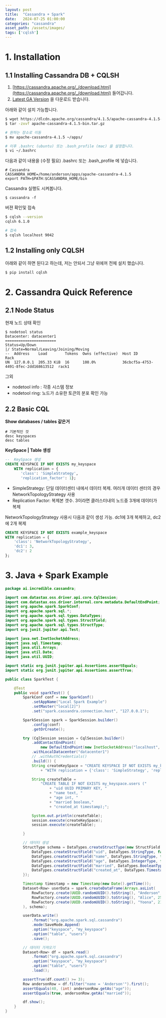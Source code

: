 ```yaml
---
layout: post
title:  "Cassandra + Spark"
date:   2024-07-25 01:00:00
categories: "cassandra"
asset_path: /assets/images/
tags: ['cqlsh']
---
```



# 1. Installation

## 1.1 Installing Cassandra DB + CQLSH

1. [https://cassandra.apache.org/_/download.html](https://cassandra.apache.org/_/download.html) 들어갑니다. 
2. [Latest GA Version](https://www.apache.org/dyn/closer.lua/cassandra/4.1.5/apache-cassandra-4.1.5-bin.tar.gz) 을 다운로드 받습니다. 

아래와 같이 설치 가능합니다. 

```bash
$ wget https://dlcdn.apache.org/cassandra/4.1.5/apache-cassandra-4.1.5-bin.tar.gz
$ tar -zxvf apache-cassandra-4.1.5-bin.tar.gz

# 원하는 장소로 이동
$ mv apache-cassandra-4.1.5 ~/apps/

# 이후 .bashrc (ubuntu) 또는 .bash_profile (mac) 을 설정합니다.
$ vi ~/.bashrc 
```

다음과 같이 내용을 (수정 필요) .bashrc 또는 .bash_profile 에 넣습니다. 

```
# Cassandra
CASSANDRA_HOME=/home/anderson/apps/apache-cassandra-4.1.5
export PATH=$PATH:$CASSANDRA_HOME/bin
```

Cassandra 실행도 시켜봅니다. 

```
$ cassandra -f
```

버젼 확인및 접속

```bash
$ cqlsh --version
cqlsh 6.1.0

# 접속
$ cqlsh localhost 9042
```

## 1.2 Installing only CQLSH

아래와 같이 하면 된다고 하는데, 저는 안되서 그냥 위에꺼 전체 설치 했습니다.

```bash
$ pip install cqlsh 
```

# 2. Cassandra Quick Reference 

## 2.1 Node Status

현재 노드 상태 확인
```
$ nodetool status
Datacenter: datacenter1
=======================
Status=Up/Down
|/ State=Normal/Leaving/Joining/Moving
--  Address    Load        Tokens  Owns (effective)  Host ID                               Rack 
UN  127.0.0.1  205.33 KiB  16      100.0%            36cbcf5a-4753-4491-8fec-2dd168613512  rack1
```

그외
- nodetool info : 각종 시스템 정보
- nodetool ring: 노드가 소유한 토큰의 분포 확인 가능


## 2.2 Basic CQL

**Show databases / tables 같은거**
```
# 기본적인 것
desc keyspaces
desc tables
```

**KeySpace | Table 생성**

```sql
--  KeySpace 생성
CREATE KEYSPACE IF NOT EXISTS my_keyspace
    WITH replication = {
       'class': 'SimpleStrategy', 
       'replication_factor': 1};
```
- SimpleStrategy: 단일 데이터센터 내에서 데이터 복제. 여러개 데이터 센터의 경우 NetworkTopologyStrategy 사용
- Replication Factor: 복제본 갯수. 3이라면 클러스터내의 노드중 3개에 데이터가 복제


NetworkTopologyStrategy 사용시 다음과 같이 생성 가능.
dc1에 3개 복제하고, dc2에 2개 복제

```sql
CREATE KEYSPACE IF NOT EXISTS example_keyspace 
WITH replication = {
    'class': 'NetworkTopologyStrategy', 
    'dc1': 3, 
    'dc2': 2
};
```

# 3. Java + Spark Example


```java
package ai.incredible.cassandra;

import com.datastax.oss.driver.api.core.CqlSession;
import com.datastax.oss.driver.internal.core.metadata.DefaultEndPoint;
import org.apache.spark.SparkConf;
import org.apache.spark.sql.*;
import org.apache.spark.sql.types.DataTypes;
import org.apache.spark.sql.types.StructField;
import org.apache.spark.sql.types.StructType;
import org.junit.jupiter.api.Test;

import java.net.InetSocketAddress;
import java.sql.Timestamp;
import java.util.Arrays;
import java.util.Date;
import java.util.UUID;

import static org.junit.jupiter.api.Assertions.assertEquals;
import static org.junit.jupiter.api.Assertions.assertTrue;

public class SparkTest {

	@Test
	public void sparkTest() {
		SparkConf conf = new SparkConf()
			.setAppName("Local Spark Example")
			.setMaster("local[2]")
			.set("spark.cassandra.connection.host", "127.0.0.1");

		SparkSession spark = SparkSession.builder()
			.config(conf)
			.getOrCreate();

		try (CqlSession session = CqlSession.builder()
			.addContactEndPoint(
				new DefaultEndPoint(new InetSocketAddress("localhost", 9042)))
			.withLocalDatacenter("datacenter1")
			// .withAuthCredentials()
			.build()) {
			String createKeySpace = "CREATE KEYSPACE IF NOT EXISTS my_keyspace "
				+ "WITH replication = {'class': 'SimpleStrategy', 'replication_factor': 1};";

			String createTable =
				"CREATE TABLE IF NOT EXISTS my_keyspace.users ("
					+ "uid UUID PRIMARY KEY, "
					+ "name text, "
					+ "age int, "
					+ "married boolean,"
					+ "created_at timestamp);";

			System.out.println(createTable);
			session.execute(createKeySpace);
			session.execute(createTable);

		}

		// 데이터 생성
		StructType schema = DataTypes.createStructType(new StructField[] {
			DataTypes.createStructField("uid", DataTypes.StringType, false),
			DataTypes.createStructField("name", DataTypes.StringType, false),
			DataTypes.createStructField("age", DataTypes.IntegerType, false),
			DataTypes.createStructField("married", DataTypes.BooleanType, false),
			DataTypes.createStructField("created_at", DataTypes.TimestampType, false)
		});

		Timestamp timestamp = new Timestamp(new Date().getTime());
		Dataset<Row> userData = spark.createDataFrame(Arrays.asList(
			RowFactory.create(UUID.randomUUID().toString(), "Anderson", 40, true, timestamp),
			RowFactory.create(UUID.randomUUID().toString(), "Alice", 25, false, timestamp),
			RowFactory.create(UUID.randomUUID().toString(), "Yoona", 21, false, timestamp)
		), schema);

		userData.write()
			.format("org.apache.spark.sql.cassandra")
			.mode(SaveMode.Append)
			.option("keyspace", "my_keyspace")
			.option("table", "users")
			.save();

		// 데이터 가져오기
		Dataset<Row> df = spark.read()
			.format("org.apache.spark.sql.cassandra")
			.option("keyspace", "my_keyspace")
			.option("table", "users")
			.load();

		assertTrue(df.count() >= 3);
		Row andersonRow = df.filter("name = 'Anderson'").first();
		assertEquals(40, (int) andersonRow.getAs("age"));
		assertEquals(true, andersonRow.getAs("married"));

		df.show();
	}
}

```